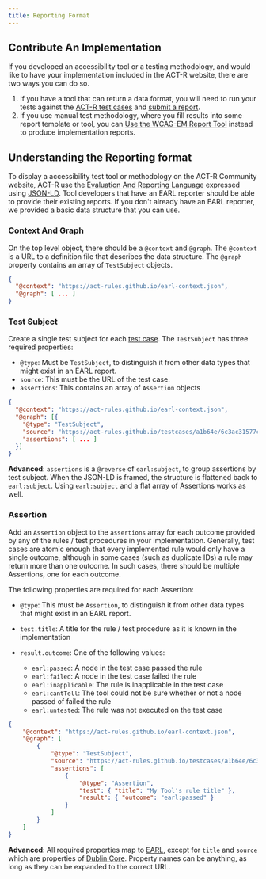 ```yaml
---
title: Reporting Format
---
```


## Contribute An Implementation

If you developed an accessibility tool or a testing methodology, and would like to have your implementation included in the ACT-R website, there are two ways you can do so.

1. If you have a tool that can return a data format, you will need to run your tests against the [ACT-R test cases](../testcases/) and [submit a report](../reporting/).
2. If you use manual test methodology, where you fill results into some report template or tool, you can [Use the WCAG-EM Report Tool](../wcag-em-tool/) instead to produce implementation reports.

## Understanding the Reporting format

To display a accessibility test tool or methodology on the ACT-R Community website, ACT-R use the [Evaluation And Reporting Language](https://www.w3.org/TR/EARL10-Schema/) expressed using [JSON-LD](https://json-ld.org). Tool developers that have an EARL reporter should be able to provide their existing reports. If you don't already have an EARL reporter, we provided a basic data structure that you can use.

### Context And Graph

On the top level object, there should be a `@context` and `@graph`. The `@context` is a URL to a definition file that describes the data structure. The `@graph` property contains an array of `TestSubject` objects.

```json
{
  "@context": "https://act-rules.github.io/earl-context.json",
  "@graph": [ ... ]
}
```

### Test Subject

Create a single test subject for each [test case](../testcase/). The `TestSubject` has three required properties:

- `@type`: Must be `TestSubject`, to distinguish it from other data types that might exist in an EARL report.
- `source`: This must be the URL of the test case.
- `assertions`: This contains an array of `Assertion` objects

```json
{
  "@context": "https://act-rules.github.io/earl-context.json",
  "@graph": [{
    "@type": "TestSubject",
    "source": "https://act-rules.github.io/testcases/a1b64e/6c3ac31577c3cb2d968fc26c4075dd533b5513fc.html",
    "assertions": [ ... ]
  }]
}
```

**Advanced**: `assertions` is a `@reverse` of `earl:subject`, to group assertions by test subject. When the JSON-LD is framed, the structure is flattened back to `earl:subject`. Using `earl:subject` and a flat array of Assertions works as well.

### Assertion

Add an `Assertion` object to the `assertions` array for each outcome provided by any of the rules / test procedures in your implementation. Generally, test cases are atomic enough that every implemented rule would only have a single outcome, although in some cases (such as duplicate IDs) a rule may return more than one outcome. In such cases, there should be multiple Assertions, one for each outcome.

The following properties are required for each Assertion:

- `@type`: This must be `Assertion`, to distinguish it from other data types that might exist in an EARL report.
- `test.title`: A title for the rule / test procedure as it is known in the implementation
- `result.outcome`: One of the following values:

  - `earl:passed`: A node in the test case passed the rule
  - `earl:failed`: A node in the test case failed the rule
  - `earl:inapplicable`: The rule is inapplicable in the test case
  - `earl:cantTell`: The tool could not be sure whether or not a node passed of failed the rule
  - `earl:untested`: The rule was not executed on the test case

```json
{
	"@context": "https://act-rules.github.io/earl-context.json",
	"@graph": [
		{
			"@type": "TestSubject",
			"source": "https://act-rules.github.io/testcases/a1b64e/6c3ac31577c3cb2d968fc26c4075dd533b5513fc.html",
			"assertions": [
				{
					"@type": "Assertion",
					"test": { "title": "My Tool's rule title" },
					"result": { "outcome": "earl:passed" }
				}
			]
		}
	]
}
```

**Advanced**: All required properties map to [EARL](http://www.w3.org/ns/earl#), except for `title` and `source` which are properties of [Dublin Core](http://purl.org/dc/terms/). Property names can be anything, as long as they can be expanded to the correct URL.
